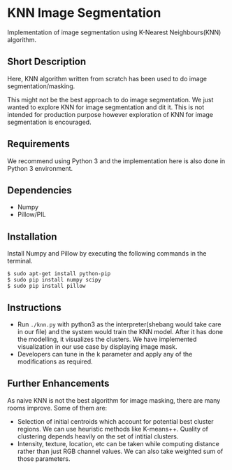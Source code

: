 # KNN Image Segmentation
Implementation of image segmentation using K-Nearest Neighbours(KNN) algorithm.

## Short Description
Here, KNN algorithm written from scratch has been used to do image segmentation/masking.

This might not be the best approach to do image segmentation. We just wanted to explore KNN for image segmentation and 
dit it. This is not intended for production purpose however exploration of KNN for image segmentation is encouraged.

## Requirements
We recommend using Python 3 and the implementation here is also done in Python 3 environment.
## Dependencies
- Numpy
- Pillow/PIL
## Installation
 Install Numpy and Pillow by executing the following commands in the terminal.
```
$ sudo apt-get install python-pip  
$ sudo pip install numpy scipy
$ sudo pip install pillow
```

## Instructions
* Run `./knn.py` with python3 as the interpreter(shebang would take care in our file) and the system would train the KNN
model.  After it has done the modelling, it visualizes the clusters.  We have implemented visualization in our use case
by displaying image mask.
* Developers can tune in the k parameter and apply any of the modifications as required.
## Further Enhancements
As naive KNN is not the best algorithm for image masking, there are many rooms improve.  Some of them are:
* Selection of initial centroids which account for potential best cluster regions.  We can use heuristic methods like K-means++.
Quality of clustering depends heavily on the set of intitial clusters.
* Intensity, texture, location, etc can be taken while computing distance rather than just RGB channel values.  We can also
take weighted sum of those parameters.